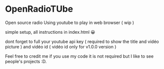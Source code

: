 # OpenRadioTUbe
 Open source radio Using youtube to play in web browser ( wip )

simple setup, all instructions in index.html 😀 

dont forget to full your youtube api key ( required to show the title and vidéo picture ) and vidéo id ( vidéo id only for v1.0.0 version ) 

Feel free to credit me if you use my code it is not required but I like to see people's projects :D.
